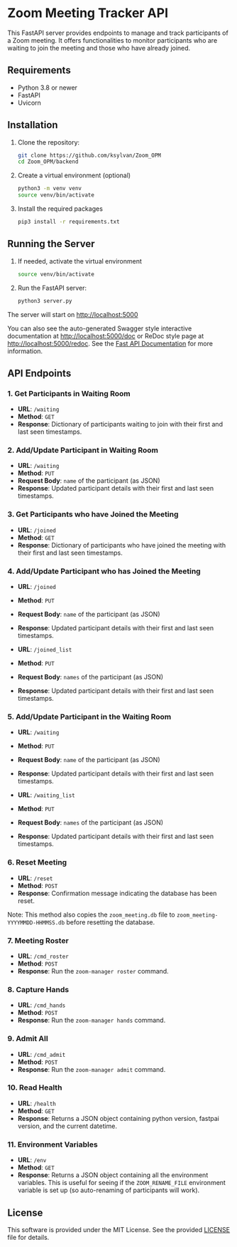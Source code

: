 # Zoom Meeting Tracker API

This FastAPI server provides endpoints to manage and track participants of a Zoom meeting. It offers functionalities to monitor participants who are waiting to join the meeting and those who have already joined.

## Requirements

- Python 3.8 or newer
- FastAPI
- Uvicorn

## Installation

1. Clone the repository:

   ```bash
   git clone https://github.com/ksylvan/Zoom_OPM
   cd Zoom_OPM/backend
   ```

2. Create a virtual environment (optional)

   ```bash
   python3 -m venv venv
   source venv/bin/activate
   ```

3. Install the required packages

   ```bash
   pip3 install -r requirements.txt
   ```

## Running the Server

1. If needed, activate the virtual environment

   ```bash
   source venv/bin/activate
   ```

2. Run the FastAPI server:

   ```bash
   python3 server.py
   ```

The server will start on <http://localhost:5000>

You can also see the auto-generated Swagger style interactive documentation at
[http://localhost:5000/doc][fastapi-swagger] or ReDoc style page at [http://localhost:5000/redoc][fastapi-redoc].
See the [Fast API Documentation][fastapi-docs] for more information.

## API Endpoints

### 1. Get Participants in Waiting Room

- **URL**: `/waiting`
- **Method**: `GET`
- **Response**: Dictionary of participants waiting to join with their first and last seen timestamps.

### 2. Add/Update Participant in Waiting Room

- **URL**: `/waiting`
- **Method**: `PUT`
- **Request Body**: `name` of the participant (as JSON)
- **Response**: Updated participant details with their first and last seen timestamps.

### 3. Get Participants who have Joined the Meeting

- **URL**: `/joined`
- **Method**: `GET`
- **Response**: Dictionary of participants who have joined the meeting with their first and last seen timestamps.

### 4. Add/Update Participant who has Joined the Meeting

- **URL**: `/joined`
- **Method**: `PUT`
- **Request Body**: `name` of the participant (as JSON)
- **Response**: Updated participant details with their first and last seen timestamps.

- **URL**: `/joined_list`
- **Method**: `PUT`
- **Request Body**: `names` of the participant (as JSON)
- **Response**: Updated participant details with their first and last seen timestamps.

### 5. Add/Update Participant in the Waiting Room

- **URL**: `/waiting`
- **Method**: `PUT`
- **Request Body**: `name` of the participant (as JSON)
- **Response**: Updated participant details with their first and last seen timestamps.

- **URL**: `/waiting_list`
- **Method**: `PUT`
- **Request Body**: `names` of the participant (as JSON)
- **Response**: Updated participant details with their first and last seen timestamps.

### 6. Reset Meeting

- **URL**: `/reset`
- **Method**: `POST`
- **Response**: Confirmation message indicating the database has been reset.

Note: This method also copies the `zoom_meeting.db` file to `zoom_meeting-YYYYMMDD-HHMMSS.db`
before resetting the database.

### 7. Meeting Roster

- **URL**: `/cmd_roster`
- **Method**: `POST`
- **Response**: Run the `zoom-manager roster` command.

### 8. Capture Hands

- **URL**: `/cmd_hands`
- **Method**: `POST`
- **Response**: Run the `zoom-manager hands` command.

### 9. Admit All

- **URL**: `/cmd_admit`
- **Method**: `POST`
- **Response**: Run the `zoom-manager admit` command.

### 10. Read Health

- **URL**: `/health`
- **Method**: `GET`
- **Response**: Returns a JSON object containing python version, fastpai version, and the current datetime.

### 11. Environment Variables

- **URL**: `/env`
- **Method**: `GET`
- **Response**: Returns a JSON object containing all the environment variables. This is useful for seeing if
  the `ZOOM_RENAME_FILE` environment variable is set up (so auto-renaming of participants will work).

## License

This software is provided under the MIT License. See the provided [LICENSE](../LICENSE) file for details.

[fastapi-swagger]: http://localhost:5000/docs
[fastapi-redoc]: http://localhost:5000/redoc
[fastapi-docs]: https://fastapi.tiangolo.com/#interactive-api-docs
